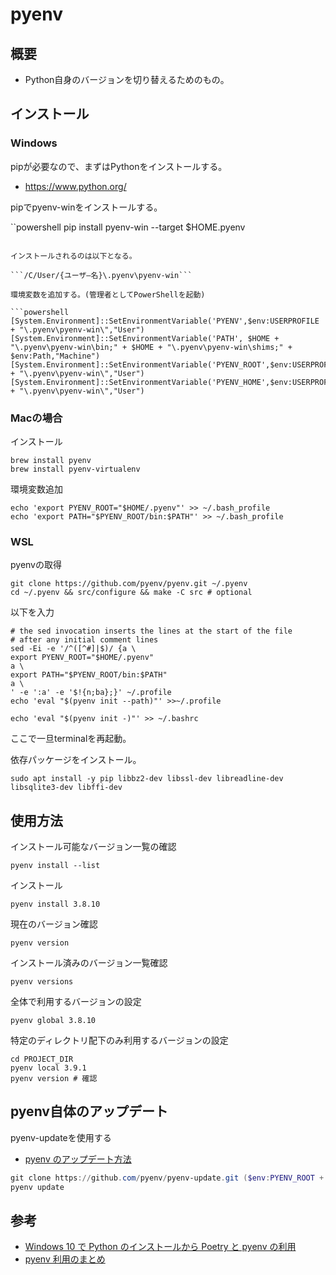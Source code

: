 # pyenv

## 概要

- Python自身のバージョンを切り替えるためのもの。

## インストール

### Windows

pipが必要なので、まずはPythonをインストールする。

- https://www.python.org/

pipでpyenv-winをインストールする。

``powershell
pip install pyenv-win --target $HOME\.pyenv
```

インストールされるのは以下となる。

```/C/User/{ユーザ―名}\.pyenv\pyenv-win```

環境変数を追加する。(管理者としてPowerShellを起動)

```powershell
[System.Environment]::SetEnvironmentVariable('PYENV',$env:USERPROFILE + "\.pyenv\pyenv-win\","User")
[System.Environment]::SetEnvironmentVariable('PATH', $HOME + "\.pyenv\pyenv-win\bin;" + $HOME + "\.pyenv\pyenv-win\shims;" + $env:Path,"Machine")
[System.Environment]::SetEnvironmentVariable('PYENV_ROOT',$env:USERPROFILE + "\.pyenv\pyenv-win\","User")
[System.Environment]::SetEnvironmentVariable('PYENV_HOME',$env:USERPROFILE + "\.pyenv\pyenv-win\","User")
```

### Macの場合

インストール

```shell
brew install pyenv
brew install pyenv-virtualenv
```

環境変数追加

```shell
echo 'export PYENV_ROOT="$HOME/.pyenv"' >> ~/.bash_profile
echo 'export PATH="$PYENV_ROOT/bin:$PATH"' >> ~/.bash_profile
```

### WSL

pyenvの取得

```shell
git clone https://github.com/pyenv/pyenv.git ~/.pyenv
cd ~/.pyenv && src/configure && make -C src # optional
```

以下を入力

```shell
# the sed invocation inserts the lines at the start of the file
# after any initial comment lines
sed -Ei -e '/^([^#]|$)/ {a \
export PYENV_ROOT="$HOME/.pyenv"
a \
export PATH="$PYENV_ROOT/bin:$PATH"
a \
' -e ':a' -e '$!{n;ba};}' ~/.profile
echo 'eval "$(pyenv init --path)"' >>~/.profile

echo 'eval "$(pyenv init -)"' >> ~/.bashrc
```

ここで一旦terminalを再起動。

依存パッケージをインストール。

```shell
sudo apt install -y pip libbz2-dev libssl-dev libreadline-dev libsqlite3-dev libffi-dev
```

## 使用方法

インストール可能なバージョン一覧の確認

```shell
pyenv install --list
```

インストール

```shell
pyenv install 3.8.10
```

現在のバージョン確認

```shell
pyenv version
```

インストール済みのバージョン一覧確認

```shell
pyenv versions
```

全体で利用するバージョンの設定

```shell
pyenv global 3.8.10
```

特定のディレクトリ配下のみ利用するバージョンの設定

```shell
cd PROJECT_DIR
pyenv local 3.9.1
pyenv version # 確認
```

## pyenv自体のアップデート

pyenv-updateを使用する

- [pyenv のアップデート方法](https://zenn.dev/utah/articles/6b4c5cec60c45b)

```powershell
git clone https://github.com/pyenv/pyenv-update.git ($env:PYENV_ROOT + "plugins\pyenv-update")
pyenv update
```

## 参考

- [Windows 10 で Python のインストールから Poetry と pyenv の利用](https://qiita.com/kerobot/items/3f4064d5174676080585)
- [pyenv 利用のまとめ](https://qiita.com/m3y/items/45c7be319e401b24fca8)

